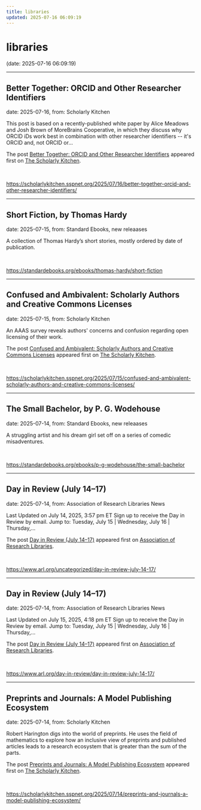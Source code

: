 ```yaml
---
title: libraries
updated: 2025-07-16 06:09:19
---
```


# libraries

(date: 2025-07-16 06:09:19)

---

## Better Together: ORCID and Other Researcher Identifiers

date: 2025-07-16, from: Scholarly Kitchen

<p>This post is based on a recently-published white paper by Alice Meadows and Josh Brown of MoreBrains Cooperative, in which they discuss why ORCID iDs work best in combination with other researcher identifiers -- it's ORCID and, not ORCID or...</p>
<p>The post <a href="https://scholarlykitchen.sspnet.org/2025/07/16/better-together-orcid-and-other-researcher-identifiers/">Better Together: ORCID and Other Researcher Identifiers</a> appeared first on <a href="https://scholarlykitchen.sspnet.org">The Scholarly Kitchen</a>.</p>
 

<br> 

<https://scholarlykitchen.sspnet.org/2025/07/16/better-together-orcid-and-other-researcher-identifiers/>

---

## Short Fiction, by Thomas Hardy

date: 2025-07-15, from: Standard Ebooks, new releaases

A collection of Thomas Hardy’s short stories, mostly ordered by date of publication. 

<br> 

<https://standardebooks.org/ebooks/thomas-hardy/short-fiction>

---

## Confused and Ambivalent: Scholarly Authors and Creative Commons Licenses

date: 2025-07-15, from: Scholarly Kitchen

<p>An AAAS survey reveals authors' concerns and confusion regarding open licensing of their work.</p>
<p>The post <a href="https://scholarlykitchen.sspnet.org/2025/07/15/confused-and-ambivalent-scholarly-authors-and-creative-commons-licenses/">Confused and Ambivalent: Scholarly Authors and Creative Commons Licenses</a> appeared first on <a href="https://scholarlykitchen.sspnet.org">The Scholarly Kitchen</a>.</p>
 

<br> 

<https://scholarlykitchen.sspnet.org/2025/07/15/confused-and-ambivalent-scholarly-authors-and-creative-commons-licenses/>

---

## The Small Bachelor, by P. G. Wodehouse

date: 2025-07-14, from: Standard Ebooks, new releaases

A struggling artist and his dream girl set off on a series of comedic misadventures. 

<br> 

<https://standardebooks.org/ebooks/p-g-wodehouse/the-small-bachelor>

---

## Day in Review (July 14–17)

date: 2025-07-14, from: Association of Research Libraries News

<p>Last Updated on July 14, 2025, 3:57 pm ET Sign up to receive the Day in Review by email. Jump to: Tuesday, July 15 &#124; Wednesday, July 16 &#124; Thursday,...</p>
<p>The post <a href="https://www.arl.org/uncategorized/day-in-review-july-14-17/">Day in Review (July 14–17)</a> appeared first on <a href="https://www.arl.org">Association of Research Libraries</a>.</p>
 

<br> 

<https://www.arl.org/uncategorized/day-in-review-july-14-17/>

---

## Day in Review (July 14–17)

date: 2025-07-14, from: Association of Research Libraries News

<p>Last Updated on July 15, 2025, 4:18 pm ET Sign up to receive the Day in Review by email. Jump to: Tuesday, July 15 &#124; Wednesday, July 16 &#124; Thursday,...</p>
<p>The post <a href="https://www.arl.org/day-in-review/day-in-review-july-14-17/">Day in Review (July 14–17)</a> appeared first on <a href="https://www.arl.org">Association of Research Libraries</a>.</p>
 

<br> 

<https://www.arl.org/day-in-review/day-in-review-july-14-17/>

---

## Preprints and Journals: A Model Publishing Ecosystem

date: 2025-07-14, from: Scholarly Kitchen

<p>Robert Harington digs into the world of preprints. He uses the field of mathematics to explore how an inclusive view of preprints and published articles leads to a research ecosystem that is greater than the sum of the parts.</p>
<p>The post <a href="https://scholarlykitchen.sspnet.org/2025/07/14/preprints-and-journals-a-model-publishing-ecosystem/">Preprints and Journals: A Model Publishing Ecosystem</a> appeared first on <a href="https://scholarlykitchen.sspnet.org">The Scholarly Kitchen</a>.</p>
 

<br> 

<https://scholarlykitchen.sspnet.org/2025/07/14/preprints-and-journals-a-model-publishing-ecosystem/>

